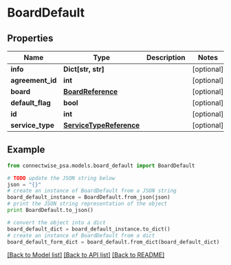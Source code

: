 # BoardDefault


## Properties
Name | Type | Description | Notes
------------ | ------------- | ------------- | -------------
**info** | **Dict[str, str]** |  | [optional] 
**agreement_id** | **int** |  | [optional] 
**board** | [**BoardReference**](BoardReference.md) |  | [optional] 
**default_flag** | **bool** |  | [optional] 
**id** | **int** |  | [optional] 
**service_type** | [**ServiceTypeReference**](ServiceTypeReference.md) |  | [optional] 

## Example

```python
from connectwise_psa.models.board_default import BoardDefault

# TODO update the JSON string below
json = "{}"
# create an instance of BoardDefault from a JSON string
board_default_instance = BoardDefault.from_json(json)
# print the JSON string representation of the object
print BoardDefault.to_json()

# convert the object into a dict
board_default_dict = board_default_instance.to_dict()
# create an instance of BoardDefault from a dict
board_default_form_dict = board_default.from_dict(board_default_dict)
```
[[Back to Model list]](../README.md#documentation-for-models) [[Back to API list]](../README.md#documentation-for-api-endpoints) [[Back to README]](../README.md)


